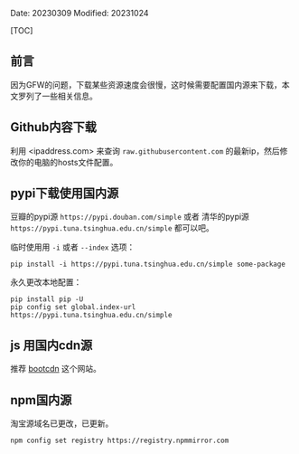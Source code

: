 Date: 20230309
Modified: 20231024


[TOC]

## 前言

因为GFW的问题，下载某些资源速度会很慢，这时候需要配置国内源来下载，本文罗列了一些相关信息。

## Github内容下载
利用 <ipaddress.com> 来查询 `raw.githubusercontent.com` 的最新ip，然后修改你的电脑的hosts文件配置。

## pypi下载使用国内源

豆瓣的pypi源 `https://pypi.douban.com/simple`  或者 清华的pypi源 `https://pypi.tuna.tsinghua.edu.cn/simple` 都可以吧。

临时使用用 `-i` 或者 `--index` 选项： 

```text
pip install -i https://pypi.tuna.tsinghua.edu.cn/simple some-package
```

永久更改本地配置：

```text
pip install pip -U
pip config set global.index-url https://pypi.tuna.tsinghua.edu.cn/simple
```

## js 用国内cdn源

推荐 [bootcdn](http://www.bootcdn.cn/) 这个网站。



## npm国内源
淘宝源域名已更改，已更新。
```
npm config set registry https://registry.npmmirror.com
```

